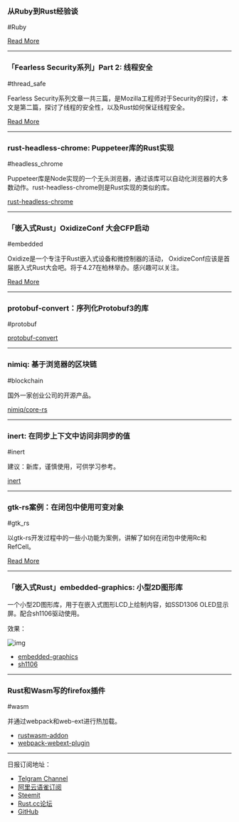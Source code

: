### 从Ruby到Rust经验谈

#Ruby

[Read More](https://www.reddit.com/r/rust/comments/aqonf8/moving_from_ruby_to_rust/)

---

### 「Fearless Security系列」Part 2: 线程安全

#thread_safe

Fearless Security系列文章一共三篇，是Mozilla工程师对于Security的探讨，本文是第二篇，探讨了线程的安全性，以及Rust如何保证线程安全。

[Read More](https://hacks.mozilla.org/2019/02/fearless-security-thread-safety/)

---

### rust-headless-chrome: Puppeteer库的Rust实现

#headless_chrome

Puppeteer库是Node实现的一个无头浏览器，通过该库可以自动化浏览器的大多数动作。rust-headless-chrome则是Rust实现的类似的库。

[rust-headless-chrome](https://github.com/atroche/rust-headless-chrome)

---

### 「嵌入式Rust」OxidizeConf 大会CFP启动

#embedded

Oxidize是一个专注于Rust嵌入式设备和微控制器的活动， OxidizeConf应该是首届嵌入式Rust大会吧。将于4.27在柏林举办。感兴趣可以关注。

[Read More](https://cfp.oxidizeconf.com/events/oxidize-2019)

---

### protobuf-convert：序列化Protobuf3的库

#protobuf

[protobuf-convert](https://github.com/witnet/protobuf-convert)

---

### nimiq: 基于浏览器的区块链

#blockchain

国外一家创业公司的开源产品。

[nimiq/core-rs](https://github.com/nimiq/core-rs)

---

### inert: 在同步上下文中访问非同步的值

#inert

建议：新库，谨慎使用，可供学习参考。

[inert](https://github.com/nox/inert)

---

### gtk-rs案例：在闭包中使用可变对象

#gtk_rs

以gtk-rs开发过程中的一些小功能为案例，讲解了如何在闭包中使用Rc和RefCell。

[Read More](http://sireliah.com/niusy/gtk_rust_mutable_object_in_closure/)

---

### 「嵌入式Rust」embedded-graphics: 小型2D图形库


一个小型2D图形库，用于在嵌入式图形LCD上绘制内容，如SSD1306 OLED显示屏。配合sh1106驱动使用。

效果：

![img](https://wx2.sinaimg.cn/mw690/71684decly1g06x5mbyzpj20sa0lihdt.jpg)

- [embedded-graphics](https://github.com/jamwaffles/embedded-graphics)
- [sh1106](https://github.com/jamwaffles/sh1106)

---

### Rust和Wasm写的firefox插件

#wasm

并通过webpack和web-ext进行热加载。

- [rustwasm-addon](https://github.com/willdurand/rustwasm-addon)
- [webpack-webext-plugin](https://github.com/rpl/webpack-webext-plugin)

---

日报订阅地址：

- [Telgram Channel](https://t.me/rust_daily_news )
- [阿里云语雀订阅](https://www.yuque.com/chaosbot/rustnews)
- [Steemit](https://steemit.com/@blackanger)
- [Rust.cc论坛](https://rust.cc)
- [GitHub](https://github.com/RustStudy/rust_daily_news)